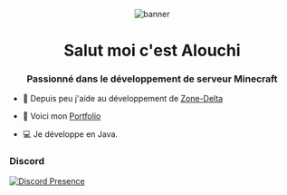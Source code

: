 <p align="center"> <img src="http://alouchi200.free.fr/portfolio/logo.png" alt="banner"/></a> </p>

<h1 align="center">Salut moi c'est Alouchi</h1>
<h3 align="center">Passionné dans le développement de serveur Minecraft</h3>

- 🔭 Depuis peu j'aide au développement de [Zone-Delta](https://zone-delta.xyz)

- 🍞 Voici mon [Portfolio](http://alouchi200.free.fr/portfolio)

- 💻 Je développe en Java.

<h3 align="left">Discord</h3>

[![Discord Presence](https://lanyard.cnrad.dev/api772432869981290516?hideDiscrim=true)](https://discord.com/users/420677579645779978)
